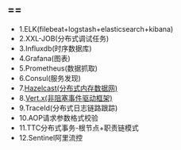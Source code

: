 
## ==
- 1.ELK(filebeat+logstash+elasticsearch+kibana)
- 2.XXL-JOB(分布式调试任务)
- 3.Influxdb(时序数据库)
- 4.Grafana(图表)
- 5.Prometheus(数据抓取)
- 6.Consul(服务发现)
- 7.[Hazelcast(分布式内存数据网)](https://github.com/yaozd/com.yzd.AsynchronousNotificationOfOrderMessage)
- 8.[Vert.x(非阻塞事件驱动框架)](https://github.com/yaozd/com.yzd.AsynchronousNotificationOfOrderMessage)
- 9.TraceId(分布式日志链路跟踪)
- 10.AOP请求参数格式校验
- 11.TTC分布式事务-根节点+职责链模式
- 12.Sentinel阿里流控



